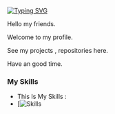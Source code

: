 [![Typing SVG](https://readme-typing-svg.demolab.com?font=Fira+Code&size=15&duration=3000&pause=1000&color=2086B3&background=FF000000&random=false&width=435&lines=Hello+I%2Cm+Ali;I'm+Interesed+in+coding.;I'm+17+Year's+Old.;I+am+fluent+in+Lua+%2C+Js%2C+Css+%2C+C%2B%2B+lang's)](https://git.io/typing-svg)

Hello my friends.

Welcome to my profile.

See my projects , repositories here.

Have an good time.

### My Skills
- This Is My Skills :
- [![Skills](https://skillicons.dev/icons?i=ps,ai,xd,au,blender,sketchup,discord,discordjs,bots,phpstorm,php,html,css,cpp,js,nodejs,lua,py,github,kali,windows,wordpress,vscode,sublime&theme=dark&perline=20)
